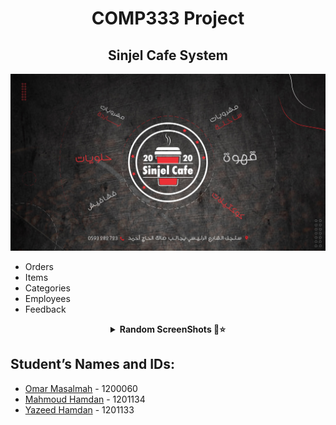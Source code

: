  <H1 align="center" > <strong> COMP333 Project </strong> </H1>

 <H2 align="center" > <strong>Sinjel Cafe System </strong> </H2>
 
 ![](https://github.com/Omarmasalmah/COMP333-Coffe-shop/blob/master/images/basic.jpg)
 
 *  Orders
 *  Items
 *  Categories
 *  Employees
 *  Feedback 
 
<details align="center">
<summary><b> Random ScreenShots 📸⭐</b></summary>
<table>
  <thead>
 </p>
 
 ![لقطة شاشة_١٤٤٤٠٦٢٩_٠٩١٥٥٤](https://user-images.githubusercontent.com/112338255/218337793-f6bfeaaf-cdc3-4522-b677-4ed99805c25f.png)



 ![لقطة شاشة_١٤٤٤٠٧١١_٠١٠٩٤٦](https://user-images.githubusercontent.com/112338255/218337808-95939608-5a61-4add-8e14-6fb89d3a6ce0.png)

<br />
</table>
</details>





 
## Student’s Names and IDs:

* [Omar Masalmah](https://github.com/Omarmasalmah)   - 1200060  
* [Mahmoud Hamdan](https://github.com/mahmoudbzu)  - 1201134  
* [Yazeed Hamdan](https://github.com/YazeedHamdan1201133)    - 1201133  
 


